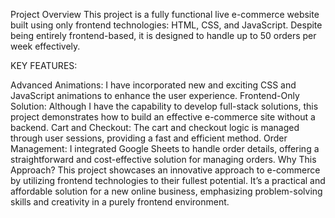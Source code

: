 Project Overview This project is a fully functional live e-commerce website built using only frontend technologies: HTML, CSS, and JavaScript. Despite being entirely frontend-based, it is designed to handle up to 50 orders per week effectively.

KEY FEATURES:

Advanced Animations: I have incorporated new and exciting CSS and JavaScript animations to enhance the user experience.
Frontend-Only Solution: Although I have the capability to develop full-stack solutions, this project demonstrates how to build an effective e-commerce site without a backend.
Cart and Checkout: The cart and checkout logic is managed through user sessions, providing a fast and efficient method.
Order Management: I integrated Google Sheets to handle order details, offering a straightforward and cost-effective solution for managing orders.
Why This Approach? This project showcases an innovative approach to e-commerce by utilizing frontend technologies to their fullest potential. It’s a practical and affordable solution for a new online business, emphasizing problem-solving skills and creativity in a purely frontend environment.     
